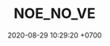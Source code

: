 ---
layout: 
permalink: /team/:title.html
categories: 
maincover: /assets/avatars/male1.webp
tickets: 10
date: 2020-08-29 10:29:20 +0700
title: NOE_NO_VE
tag: johto042024
color: black
puntosLJ202404: 12
grupo: sur
background: '#F16C38'
cover: /assets/backCard.png
team: DRAGONFLIES GAMING DIAMOND
ID: DFS
p2: DFS DMD
pp2: MBO
p3: DFS DMD
pp3: LAST BREATH
p7:  DFS DMD
pp7: SOJ
p8:  DFS DMD
pp8: T. SATISFACTION
p9:  DFS DMD
r9: 0
bg9: rock bg-danger
rr9: 3
pp9: S. VANGUARD
---